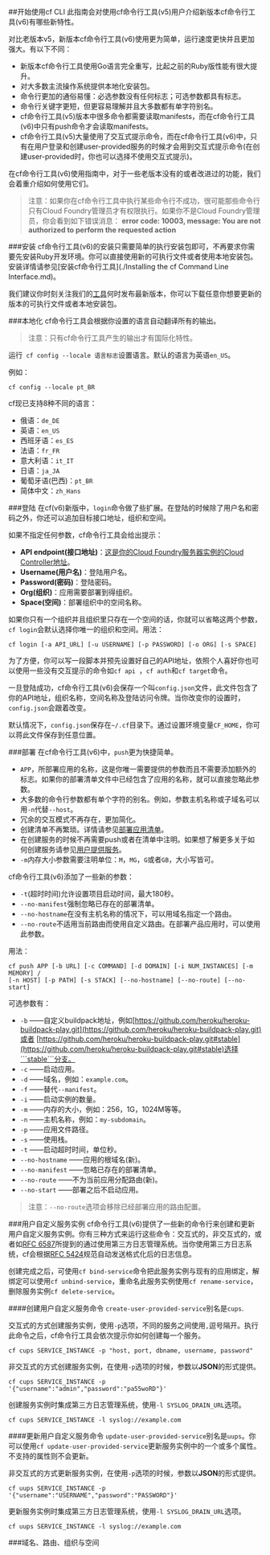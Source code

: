 ##开始使用cf CLI
此指南会对使用cf命令行工具(v5)用户介绍新版本cf命令行工具(v6)有哪些新特性。

对比老版本v5，新版本cf命令行工具(v6)使用更为简单，运行速度更快并且更加强大。有以下不同：

* 新版本cf命令行工具使用Go语言完全重写，比起之前的Ruby版性能有很大提升。
* 对大多数主流操作系统提供本地化安装包。
* 命令行更加的通俗易懂：必选参数没有任何标志；可选参数都具有标志。
* 命令行关键字更短，但更容易理解并且大多数都有单字符别名。
* cf命令行工具(v5)版本中很多命令都需要读取manifests，而在cf命令行工具(v6)中只有push命令才会读取manifests。
* cf命令行工具(v5)大量使用了交互式提示命令，而在cf命令行工具(v6)中，只有在用户登录和创建user-provided服务的时候才会用到交互式提示命令(在创建user-provided时，你也可以选择不使用交互式提示)。

在cf命令行工具(v6)使用指南中，对于一些老版本没有的或者改进过的功能，我们会着重介绍如何使用它们。

>注意：如果你在cf命令行工具中执行某些命令行不成功，很可能那些命令行只有Cloud Foundry管理员才有权限执行。如果你不是Cloud Foundry管理员，你会看到如下错误消息：
>**error code: 10003, message: You are not authorized to perform the requested action**

###安装
cf命令行工具(v6)的安装只需要简单的执行安装包即可，不再要求你需要先安装Ruby开发环境。你可以直接使用新的可执行文件或者使用本地安装包。安装详情请参见[安装cf命令行工具](./Installing the cf Command Line Interface.md)。

我们建议你时刻关注我们的[工具](https://console.run.pivotal.io/tools)何时发布最新版本，你可以下载任意你想要更新的版本的可执行文件或者本地安装包。

###本地化
cf命令行工具会根据你设置的语言自动翻译所有的输出。
>注意：只有cf命令行工具产生的输出才有国际化特性。

运行``` cf config --locale 语言标志```设置语言。默认的语言为英语``` en_US ```。

例如：

```
cf config --locale pt_BR
```

cf现已支持8种不同的语言：

* 俄语：``` de_DE ```
* 英语：``` en_US ```
* 西班牙语：``` es_ES ```
* 法语：``` fr_FR ```
* 意大利语：``` it_IT ```
* 日语：``` ja_JA ```
* 葡萄牙语(巴西)：``` pt_BR ```
* 简体中文：``` zh_Hans ```

###登陆
在cf(v6)新版中，``` login ```命令做了些扩展。在登陆的时候除了用户名和密码之外，你还可以追加目标接口地址，组织和空间。

如果不指定任何参数，cf命令行工具会给出提示：

* **API endpoint(接口地址)**：[这是你的Cloud Foundry服务器实例的Cloud Controller地址](http://docs.cloudfoundry.org/running/cf-api-endpoint.html)。
* **Username(用户名)**：登陆用户名。
* **Password(密码)**：登陆密码。
* **Org(组织)**：应用需要部署到得组织。
* **Space(空间)**：部署组织中的空间名称。

如果你只有一个组织并且组织里只存在一个空间的话，你就可以省略这两个参数，``` cf login ```会默认选择你唯一的组织和空间。用法：

```
cf login [-a API_URL] [-u USERNAME] [-p PASSWORD] [-o ORG] [-s SPACE]
```

为了方便，你可以写一段脚本并预先设置好自己的API地址，依照个人喜好你也可以使用一些没有交互提示的命令如```cf api ```，``` cf auth ```和``` cf target ```命令。

一旦登陆成功，cf命令行工具(v6)会保存一个叫```config.json```文件，此文件包含了你的API地址，组织名称，空间名称及登陆访问令牌。当你改变你的设置时，```config.json```会跟着改变。

默认情况下，```config.json```保存在```~/.cf```目录下。通过设置环境变量```CF_HOME```，你可以蒋此文件保存到任意位置。

###部署
在cf命令行工具(v6)中，```push```更为快捷简单。

* ```APP```，所部署应用的名称，这是你唯一需要提供的参数而且不需要添加额外的标志。如果你的部署清单文件中已经包含了应用的名称，就可以直接忽略此参数。
* 大多数的命令行参数都有单个字符的别名。例如，参数主机名称或子域名可以用```-n```代替```--host```。
* 冗余的交互模式不再存在，更加简化。
* 创建清单不再繁琐。详情请参见[部署应用清单](http://docs.cloudfoundry.org/devguide/deploy-apps/manifest.html)。
* 在创建服务的时候不再需要push或者在清单中注明。如果想了解更多关于如何创建服务请参见[用户提供服务](http://docs.cloudfoundry.org/devguide/installcf/whats-new-v6.html#user-provided)。
* ```-m```内存大小参数需要注明单位：```M```，```MG```，```G```或者```GB```，大小写皆可。

cf命令行工具(v6)添加了一些新的参数：

* ```-t```(超时时间)允许设置项目启动时间，最大180秒。
* ```--no-manifest```强制忽略已存在的部署清单。
* ```--no-hostname```在没有主机名称的情况下，可以用域名指定一个路由。
* ```--no-route```不适用当前路由而使用自定义路由。在部署产品应用时，可以使用此参数。

用法：

```
cf push APP [-b URL] [-c COMMAND] [-d DOMAIN] [-i NUM_INSTANCES] [-m MEMORY] /
[-n HOST] [-p PATH] [-s STACK] [--no-hostname] [--no-route] [--no-start]

```

可选参数有：

* ```-b``` ——自定义buildpack地址，例如[https://github.com/heroku/heroku-buildpack-play.git](https://github.com/heroku/heroku-buildpack-play.git)或者 [https://github.com/heroku/heroku-buildpack-play.git#stable](https://github.com/heroku/heroku-buildpack-play.git#stable)选择```stable```分支。
* ```-c``` ——启动应用。
* ```-d``` ——域名，例如：```example.com```。
* ```-f``` ——替代```--manifest```。
* ```-i``` ——启动实例的数量。
* ```-m``` ——内存的大小，例如：256，1G，1024M等等。
* ```-n``` ——主机名称，例如：```my-subdomain```。
* ```-p``` ——应用文件路径。
* ```-s``` ——使用栈。
* ```-t``` ——启动超时时间，单位秒。
* ```--no-hostname``` ——应用的根域名(新)。
* ```--no-manifest``` ——忽略已存在的部署清单。
* ```--no-route``` ——不为当前应用分配路由(新)。
* ```--no-start``` ——部署之后不启动应用。

>注意：```--no-route```选项会移除已经部署应用的路由配置。

###用户自定义服务实例
cf命令行工具(v6)提供了一些新的命令行来创建和更新用户自定义服务实例。你有三种方式来运行这些命令：交互式的，非交互式的，或者如[RFC 6587](http://tools.ietf.org/html/rfc6587)所提到的通过使用第三方日志管理系统。当你使用第三方日志系统，cf会根据[RFC 5424](http://tools.ietf.org/html/rfc5424)规范自动发送格式化后的日志信息。

创建完成之后，可使用```cf bind-service```命令把此服务实例与现有的应用绑定，解绑定可以使用```cf unbind-service```，重命名此服务实例使用```cf rename-service```，删除服务实例```cf delete-service```。

####创建用户自定义服务命令
```create-user-provided-service```别名是```cups```.

交互式的方式创建服务实例，使用```-p```选项，不同的服务之间使用```,```逗号隔开。执行此命令之后，cf命令行工具会依次提示你如何创建每一个服务。
```
cf cups SERVICE_INSTANCE -p "host, port, dbname, username, password"
```

非交互式的方式创建服务实例，在使用```-p```选项的时候，参数以**JSON**的形式提供。
```
cf cups SERVICE_INSTANCE -p '{"username":"admin","password":"pa55woRD"}'
```

创建服务实例时集成第三方日志管理系统，使用```-l SYSLOG_DRAIN_URL```选项。
```
cf cups SERVICE_INSTANCE -l syslog://example.com
```

####更新用户自定义服务命令
```update-user-provided-service```别名是```uups```。你可以使用```cf update-user-provided-service```更新服务实例中的一个或多个属性。不支持的属性则不会更新。

非交互式的方式更新服务实例，在使用```-p```选项的时候，参数以**JSON**的形式提供。
```
cf uups SERVICE_INSTANCE -p '{"username":"USERNAME","password":"PASSWORD"}'
```

更新服务实例时集成第三方日志管理系统，使用```-l SYSLOG_DRAIN_URL```选项。
```
cf uups SERVICE_INSTANCE -l syslog://example.com
```

###域名、路由、组织与空间
